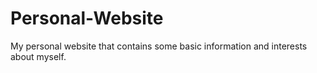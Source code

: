 # Personal-Website
My personal website that contains some basic information and interests about myself.
